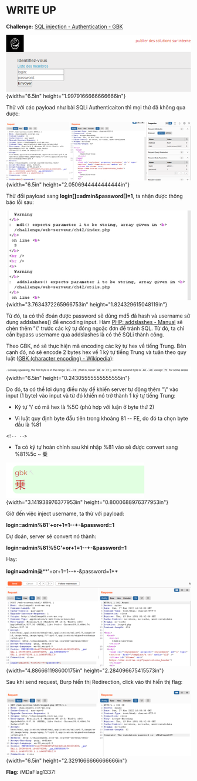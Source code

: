 # WRITE UP

**Challenge:** [SQL injection - Authentication - GBK](https://www.root-me.org/en/Challenges/Web-Server/SQL-injection-authentication-GBK)

![Graphical user interface, application Description automatically generated with medium confidence](./media/image1.png){width="6.5in" height="1.9979166666666666in"}

Thử với các payload như bài SQLi Authenticaiton thì mọi thứ đã không qua được:

![Graphical user interface, text, application Description automatically generated](./media/image2.png){width="6.5in" height="2.0506944444444444in"}

Thử đổi payload sang **login\[\]=admin&password\[\]=1**, ta nhận được thông báo lỗi sau:

![Graphical user interface, text, application, email Description automatically generated](./media/image3.png){width="3.7634372265966753in" height="1.824329615048119in"}

Từ đó, ta có thể đoán được password sẽ dùng md5 đã hash và username sử dụng addslashes() để encoding input. Hàm [PHP: addslashes - Manual](https://www.php.net/manual/en/function.addslashes.php) sẽ chèn thêm "\\" trước các ký tự đóng ngoặc đơn để tránh SQL. Từ đó, ta chỉ cần bypass username qua addslashes là có thể SQLi thành công.

Theo GBK, nó sẽ thực hiện mã encoding các ký tự hex về tiếng Trung. Bên cạnh đó, nó sẽ encode 2 bytes hex về 1 ký tự tiếng Trung và tuân theo quy luật ([GBK (character encoding) - Wikipedia](https://en.wikipedia.org/wiki/GBK_(character_encoding))):

![](./media/image4.png){width="6.5in" height="0.24305555555555555in"}

Do đó, ta có thể lợi dụng điều này để khiến server tự động thêm "\\" vào input (1 byte) vào input và từ đó khiến nó trở thành 1 ký tự tiếng Trung:

-   Ký tự '\\' có mã hex là %5C (phù hợp với luận ở byte thứ 2)

-   Vì luật quy định byte đầu tiên trong khoảng 81 -- FE, do đó ta chọn byte đầu là %81

```{=html}
<!-- -->
```
-   Ta có ký tự hoàn chỉnh sau khi nhập %81 vào sẽ được convert sang %81%5c \~ 乗

![Shape, rectangle Description automatically generated](./media/image5.png){width="3.141938976377953in" height="0.8000688976377953in"}

Giờ đến việc inject username, ta thử với payload:

**login=admin%81\'+or+1=1\--+-&password=1**

Dự đoán, server sẽ convert nó thành:

**login=admin%81%5C\'+or+1=1\--+-&password=1**

Hay:

**login=admin**乗**\'+or+1=1\--+-&password=1**

![Graphical user interface, text, application Description automatically generated](./media/image6.png){width="4.886661198600175in" height="2.284096675415573in"}

Sau khi send request, Burp hiển thị Redirection, click vào thì hiển thị flag:

![Graphical user interface, text, application Description automatically generated](./media/image7.png){width="6.5in" height="2.3291666666666666in"}

**Flag:** iMDaFlag1337!
